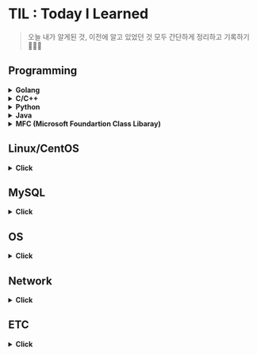 # TIL : Today I Learned
> 오늘 내가 알게된 것, 이전에 알고 있었던 것 모두 간단하게 정리하고 기록하기 👩‍💻✨
  
## Programming

<details>
<summary><b>Golang</b></summary>   
<div markdown="2">   
   
+ [pointer](https://github.com/sujiny-tech/TIL/blob/main/programming/Golang/pointer.go)
+ [print](https://github.com/sujiny-tech/TIL/blob/main/programming/Golang/print_example.go) 
+ [scanf](https://github.com/sujiny-tech/TIL/blob/main/programming/Golang/scanf_example.go)
+ [TCP/IP](https://github.com/sujiny-tech/TIL/tree/main/programming/Golang/TCPIP) 
+ [단위테스트-Test, Benchmark](https://github.com/sujiny-tech/TIL/tree/main/programming/Golang/test)
+ [Mutex(Lock/Unlock/RLock/RUnlock)](https://github.com/sujiny-tech/TIL/tree/main/programming/Golang/mutex)
+ [time](https://github.com/sujiny-tech/TIL/blob/main/programming/Golang/time_example.go)
+ JSON Encoding/Decoding
+ JSON HTTP 서버통신

</div>
</details>

<details>
<summary><b>C/C++</b></summary>   
<div markdown="1">   
 
+ [c++에서 c 함수 사용](https://github.com/sujiny-tech/TIL/blob/main/programming/C_C%2B%2B/c_cpp_extern.md)

</div>
</details>

<details>
<summary><b>Python</b></summary>   
<div markdown="1">  
   
 + [Python Locust 간략 정리](https://github.com/sujiny-tech/TIL/blob/main/programming/Python/Locust_test.md)
  
</div>
</details>

<details>
<summary><b>Java</b></summary>   
<div markdown="2">   
   
+ [JNI(Java Native Interface) & JNA(Java Nativie Access)](https://github.com/sujiny-tech/TIL/blob/main/programming/Java/JNI%26JNA.md)

</div>
</details>

<details>
<summary><b>MFC (Microsoft Foundartion Class Libaray)</b></summary>   
<div markdown="1">   
   
+ listbox 다루기
+ dialog 배경화면 및 button bmp 이미지 덧붙이기
+ mutex 
+ thread 생성
  
</div>
</details>


## Linux/CentOS
<details>
<summary><b>Click</b></summary>   
<div markdown="1">   
 
+ [linux 서버 환경 체크 / 세팅](https://github.com/sujiny-tech/TIL/blob/main/Linux_CentOS/Check_server_setting.md)
+ [linux 서버 성능 모니터링 - Nmon](https://github.com/sujiny-tech/TIL/blob/main/Linux_CentOS/Nmon.md)
+ [nohup, &(background)](https://github.com/sujiny-tech/TIL/blob/main/Linux_CentOS/nohup&.md) 
   
</div>
</details>

## MySQL
<details>
<summary><b>Click</b></summary>   
<div markdown="1">   

+ [MySQL 설치 및 Workbench 연동](https://github.com/sujiny-tech/TIL/blob/main/MySQL/Install.md)
+ [MySQL 사용자 계정 추가/권한부여](https://github.com/sujiny-tech/TIL/blob/main/MySQL/User.md)
   
</div>
</details>

## OS
<details>
<summary><b>Click</b></summary>   
<div markdown="1">   
   

+ [개요](https://github.com/sujiny-tech/TIL/blob/main/OS/Intro.md)
+ 컴퓨터의 구조와 성능향상
+ 프로세스와 스레드
+ CPU스케줄링
+ 프로세스 동기화
+ 교착 상태
  
</div>
</details>

## Network
<details>
<summary><b>Click</b></summary>   
<div markdown="1">   
   
  
</div>
</details>


## ETC
<details>
<summary><b>Click</b></summary>   
<div markdown="1">   
   
  
+ 소프트웨어 방법론
+ flow chart 
+ UML(Unified Modeling Language)
+ [JOSE(JSON Object Signing and Encryption)](https://github.com/sujiny-tech/TIL/blob/main/ETC/JWT/JOSE.md)
+ [JWT(JSON Web Token)](https://github.com/sujiny-tech/TIL/tree/main/ETC/JWT)
+ [JWS(JSON Web Signature) - login example using ECDSA](https://github.com/sujiny-tech/TIL/blob/main/ETC/JWT/jwt_login_example_ES256.js)   
+ [Keccak256 vs SHA3-256](https://github.com/sujiny-tech/TIL/blob/main/ETC/Keccak256_SHA3-256.md)

</div>
</details>



